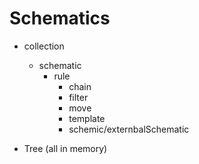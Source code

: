 # Schematics

- collection
  - schematic
    - rule
      - chain
      - filter
      - move
      - template
      - schemic/externbalSchematic

- Tree (all in memory)

